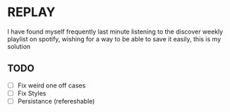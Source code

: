 # REPLAY

I have found myself frequently last minute listening to the discover weekly playlist on spotify, wishing for a way to be able to save it easily, this is my solution

## TODO

- [ ] Fix weird one off cases
- [ ] Fix Styles
- [ ] Persistance (refereshable)

